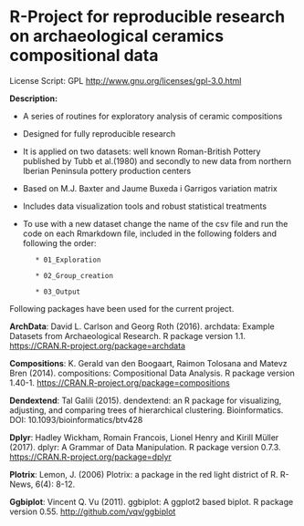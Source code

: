 
# R-Project for reproducible research on archaeological ceramics compositional data                
 License Script: GPL 
 http://www.gnu.org/licenses/gpl-3.0.html
 
__Description:__

* A series of routines for exploratory analysis of ceramic compositions 
* Designed for fully reproducible research
* It is applied on two datasets: well known Roman-British Pottery published by Tubb et al.(1980) and secondly to new data from northern Iberian Peninsula pottery production centers
* Based on M.J. Baxter and Jaume Buxeda i Garrigos variation matrix
* Includes data visualization tools and robust statistical treatments
* To use with a new dataset change the name of the csv file and run the code on each Rmarkdown file, included in the following folders and following the order:

         * 01_Exploration

         * 02_Group_creation
         
         * 03_Output

Following packages have been used for the current project. 

__ArchData__:
David L. Carlson and Georg Roth (2016). archdata: Example Datasets from Archaeological
Research. R package version 1.1. https://CRAN.R-project.org/package=archdata

__Compositions__:
K. Gerald van den Boogaart, Raimon Tolosana and Matevz Bren (2014). compositions:
  Compositional Data Analysis. R package version 1.40-1.
  https://CRAN.R-project.org/package=compositions
  
__Dendextend__:
Tal Galili (2015). dendextend: an R package for visualizing, adjusting, and comparing trees of hierarchical clustering. Bioinformatics. DOI: 10.1093/bioinformatics/btv428

__Dplyr__:
  Hadley Wickham, Romain Francois, Lionel Henry and Kirill Müller (2017). dplyr: A Grammar
  of Data Manipulation. R package version 0.7.3. https://CRAN.R-project.org/package=dplyr

__Plotrix__:
  Lemon, J. (2006) Plotrix: a package in the red light district of R. R-News, 6(4): 8-12.

__Ggbiplot__:
  Vincent Q. Vu (2011). ggbiplot: A ggplot2 based biplot. R package version 0.55.
  http://github.com/vqv/ggbiplot
